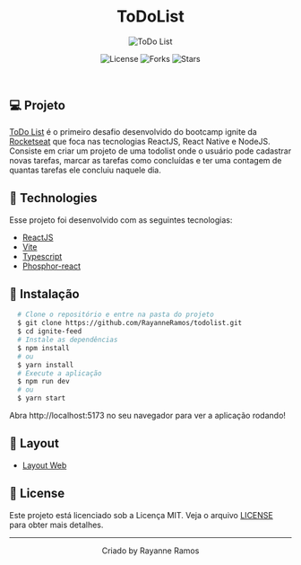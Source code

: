 <h1 align='center'>ToDoList</h1>

<p align='center'>
  <img src='https://user-images.githubusercontent.com/43352880/224392874-519646ea-4a27-4416-948f-09217adbb569.png' alt='ToDo List' />
</p>

<p  align='center'>
  <img src='https://img.shields.io/badge/license-MIT-%23835afd' alt='License' />
  <img src='https://img.shields.io/badge/forks-MIT-%23835afd' alt='Forks' />
  <img src='https://img.shields.io/badge/stars-MIT-%23835afd' alt='Stars' />
</p>

<br>

## 💻 Projeto

[ToDo List](https://todolist-blush.vercel.app/) é o primeiro desafio desenvolvido do bootcamp ignite da [Rocketseat](https://www.rocketseat.com.br/) que foca nas tecnologias ReactJS, React Native e NodeJS. Consiste em criar um projeto de uma todolist onde o usuário pode cadastrar novas
tarefas, marcar as tarefas como concluídas e ter uma contagem de quantas tarefas ele concluiu naquele dia.

## 🧪 Technologies

Esse projeto foi desenvolvido com as seguintes tecnologias:

- [ReactJS](https://reactjs.org/)
- [Vite](https://vitejs.dev/)
- [Typescript](https://www.typescriptlang.org/)
- [Phosphor-react](https://phosphoricons.com/)

## 🚀 Instalação

```bash
  # Clone o repositório e entre na pasta do projeto
  $ git clone https://github.com/RayanneRamos/todolist.git
  $ cd ignite-feed
  # Instale as dependências
  $ npm install
  # ou
  $ yarn install
  # Execute a aplicação
  $ npm run dev
  # ou
  $ yarn start
```

Abra http://localhost:5173 no seu navegador para ver a aplicação rodando!

## 🔖 Layout

- [Layout Web](<https://www.figma.com/file/XhJwSmyojlsbAmJOpkbZaF/ToDo-List-(Copy)?node-id=56%3A99&t=KbFanMzzj6kBhjwb-1>)

## 📝 License

Este projeto está licenciado sob a Licença MIT. Veja o arquivo [LICENSE](LICENSE) para obter mais detalhes.

---

<p align='center'>Criado by Rayanne Ramos</p>
